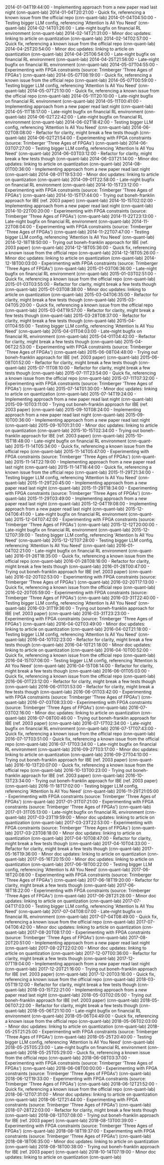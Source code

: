 2014-01-04T19:44:00 - Implementing approach from a new paper read last night (cnn-quant-lab)
2014-01-04T20:21:00 - Quick fix, referencing a known issue from the official repo (cnn-quant-lab)
2014-01-04T04:50:00 - Testing bigger LLM config, referencing 'Attention Is All You Need' (cnn-quant-lab)
2014-02-14T01:26:00 - Late-night bugfix on financial RL environment (cnn-quant-lab)
2014-02-14T21:31:00 - Minor doc updates: linking to article on quantization (cnn-quant-lab)
2014-02-14T02:57:00 - Quick fix, referencing a known issue from the official repo (cnn-quant-lab)
2014-04-25T20:54:00 - Minor doc updates: linking to article on quantization (cnn-quant-lab)
2014-04-25T06:54:00 - Late-night bugfix on financial RL environment (cnn-quant-lab)
2014-04-25T21:56:00 - Late-night bugfix on financial RL environment (cnn-quant-lab)
2014-05-07T04:55:00 - Experimenting with FPGA constraints (source: Trimberger 'Three Ages of FPGAs') (cnn-quant-lab)
2014-05-07T08:19:00 - Quick fix, referencing a known issue from the official repo (cnn-quant-lab)
2014-05-07T00:59:00 - Testing bigger LLM config, referencing 'Attention Is All You Need' (cnn-quant-lab)
2014-05-07T21:10:00 - Quick fix, referencing a known issue from the official repo (cnn-quant-lab)
2014-05-11T20:10:00 - Late-night bugfix on financial RL environment (cnn-quant-lab)
2014-05-11T00:41:00 - Implementing approach from a new paper read last night (cnn-quant-lab)
2014-05-11T18:17:00 - Late-night bugfix on financial RL environment (cnn-quant-lab)
2014-06-02T22:42:00 - Late-night bugfix on financial RL environment (cnn-quant-lab)
2014-06-02T18:42:00 - Testing bigger LLM config, referencing 'Attention Is All You Need' (cnn-quant-lab)
2014-06-02T08:08:00 - Refactor for clarity, might break a few tests though (cnn-quant-lab)
2014-06-02T21:54:00 - Experimenting with FPGA constraints (source: Trimberger 'Three Ages of FPGAs') (cnn-quant-lab)
2014-06-03T07:27:00 - Testing bigger LLM config, referencing 'Attention Is All You Need' (cnn-quant-lab)
2014-06-03T03:12:00 - Refactor for clarity, might break a few tests though (cnn-quant-lab)
2014-06-03T21:14:00 - Minor doc updates: linking to article on quantization (cnn-quant-lab)
2014-08-01T00:36:00 - Implementing approach from a new paper read last night (cnn-quant-lab)
2014-08-01T19:53:00 - Minor doc updates: linking to article on quantization (cnn-quant-lab)
2014-09-01T22:58:00 - Late-night bugfix on financial RL environment (cnn-quant-lab)
2014-10-15T23:12:00 - Experimenting with FPGA constraints (source: Trimberger 'Three Ages of FPGAs') (cnn-quant-lab)
2014-10-15T17:44:00 - Trying out boneh-franklin approach for IBE (ref. 2003 paper) (cnn-quant-lab)
2014-10-15T02:02:00 - Implementing approach from a new paper read last night (cnn-quant-lab)
2014-10-22T00:20:00 - Experimenting with FPGA constraints (source: Trimberger 'Three Ages of FPGAs') (cnn-quant-lab)
2014-11-22T23:13:00 - Late-night bugfix on financial RL environment (cnn-quant-lab)
2014-11-22T08:04:00 - Experimenting with FPGA constraints (source: Trimberger 'Three Ages of FPGAs') (cnn-quant-lab)
2014-11-22T07:47:00 - Testing bigger LLM config, referencing 'Attention Is All You Need' (cnn-quant-lab)
2014-12-18T18:50:00 - Trying out boneh-franklin approach for IBE (ref. 2003 paper) (cnn-quant-lab)
2014-12-18T05:36:00 - Quick fix, referencing a known issue from the official repo (cnn-quant-lab)
2014-12-18T05:26:00 - Minor doc updates: linking to article on quantization (cnn-quant-lab)
2014-12-18T00:03:00 - Experimenting with FPGA constraints (source: Trimberger 'Three Ages of FPGAs') (cnn-quant-lab)
2015-01-03T06:36:00 - Late-night bugfix on financial RL environment (cnn-quant-lab)
2015-01-03T02:51:00 - Quick fix, referencing a known issue from the official repo (cnn-quant-lab)
2015-01-03T03:55:00 - Refactor for clarity, might break a few tests though (cnn-quant-lab)
2015-01-03T08:38:00 - Minor doc updates: linking to article on quantization (cnn-quant-lab)
2015-03-04T06:35:00 - Refactor for clarity, might break a few tests though (cnn-quant-lab)
2015-03-04T05:20:00 - Quick fix, referencing a known issue from the official repo (cnn-quant-lab)
2015-03-04T19:57:00 - Refactor for clarity, might break a few tests though (cnn-quant-lab)
2015-03-28T08:37:00 - Refactor for clarity, might break a few tests though (cnn-quant-lab)
2015-04-01T04:55:00 - Testing bigger LLM config, referencing 'Attention Is All You Need' (cnn-quant-lab)
2015-04-01T04:03:00 - Late-night bugfix on financial RL environment (cnn-quant-lab)
2015-04-01T04:42:00 - Refactor for clarity, might break a few tests though (cnn-quant-lab)
2015-04-06T22:53:00 - Experimenting with FPGA constraints (source: Trimberger 'Three Ages of FPGAs') (cnn-quant-lab)
2015-06-08T04:48:00 - Trying out boneh-franklin approach for IBE (ref. 2003 paper) (cnn-quant-lab)
2015-06-08T01:52:00 - Refactor for clarity, might break a few tests though (cnn-quant-lab)
2015-07-11T08:10:00 - Refactor for clarity, might break a few tests though (cnn-quant-lab)
2015-07-11T23:54:00 - Quick fix, referencing a known issue from the official repo (cnn-quant-lab)
2015-07-11T07:32:00 - Experimenting with FPGA constraints (source: Trimberger 'Three Ages of FPGAs') (cnn-quant-lab)
2015-07-14T01:30:00 - Minor doc updates: linking to article on quantization (cnn-quant-lab)
2015-07-14T19:24:00 - Implementing approach from a new paper read last night (cnn-quant-lab)
2015-09-10T03:11:00 - Trying out boneh-franklin approach for IBE (ref. 2003 paper) (cnn-quant-lab)
2015-09-10T08:24:00 - Implementing approach from a new paper read last night (cnn-quant-lab)
2015-09-10T00:36:00 - Implementing approach from a new paper read last night (cnn-quant-lab)
2015-09-10T01:31:00 - Minor doc updates: linking to article on quantization (cnn-quant-lab)
2015-10-15T02:34:00 - Trying out boneh-franklin approach for IBE (ref. 2003 paper) (cnn-quant-lab)
2015-10-15T18:48:00 - Late-night bugfix on financial RL environment (cnn-quant-lab)
2015-11-14T05:34:00 - Quick fix, referencing a known issue from the official repo (cnn-quant-lab)
2015-11-14T05:47:00 - Experimenting with FPGA constraints (source: Trimberger 'Three Ages of FPGAs') (cnn-quant-lab)
2015-11-14T22:19:00 - Implementing approach from a new paper read last night (cnn-quant-lab)
2015-11-14T18:44:00 - Quick fix, referencing a known issue from the official repo (cnn-quant-lab)
2015-11-29T21:34:00 - Testing bigger LLM config, referencing 'Attention Is All You Need' (cnn-quant-lab)
2015-11-29T20:45:00 - Implementing approach from a new paper read last night (cnn-quant-lab)
2015-11-29T18:34:00 - Experimenting with FPGA constraints (source: Trimberger 'Three Ages of FPGAs') (cnn-quant-lab)
2015-11-29T03:49:00 - Implementing approach from a new paper read last night (cnn-quant-lab)
2015-12-04T19:08:00 - Implementing approach from a new paper read last night (cnn-quant-lab)
2015-12-04T06:41:00 - Late-night bugfix on financial RL environment (cnn-quant-lab)
2015-12-04T07:42:00 - Experimenting with FPGA constraints (source: Trimberger 'Three Ages of FPGAs') (cnn-quant-lab)
2015-12-12T20:00:00 - Late-night bugfix on financial RL environment (cnn-quant-lab)
2015-12-12T07:39:00 - Testing bigger LLM config, referencing 'Attention Is All You Need' (cnn-quant-lab)
2015-12-12T07:28:00 - Testing bigger LLM config, referencing 'Attention Is All You Need' (cnn-quant-lab)
2016-01-04T02:21:00 - Late-night bugfix on financial RL environment (cnn-quant-lab)
2016-01-26T18:35:00 - Quick fix, referencing a known issue from the official repo (cnn-quant-lab)
2016-01-28T08:16:00 - Refactor for clarity, might break a few tests though (cnn-quant-lab)
2016-01-28T00:47:00 - Trying out boneh-franklin approach for IBE (ref. 2003 paper) (cnn-quant-lab)
2016-02-20T02:53:00 - Experimenting with FPGA constraints (source: Trimberger 'Three Ages of FPGAs') (cnn-quant-lab)
2016-02-20T17:13:00 - Quick fix, referencing a known issue from the official repo (cnn-quant-lab)
2016-02-20T05:59:00 - Experimenting with FPGA constraints (source: Trimberger 'Three Ages of FPGAs') (cnn-quant-lab)
2016-03-31T22:40:00 - Testing bigger LLM config, referencing 'Attention Is All You Need' (cnn-quant-lab)
2016-03-31T19:36:00 - Trying out boneh-franklin approach for IBE (ref. 2003 paper) (cnn-quant-lab)
2016-03-31T23:23:00 - Experimenting with FPGA constraints (source: Trimberger 'Three Ages of FPGAs') (cnn-quant-lab)
2016-04-02T03:49:00 - Minor doc updates: linking to article on quantization (cnn-quant-lab)
2016-04-02T21:18:00 - Testing bigger LLM config, referencing 'Attention Is All You Need' (cnn-quant-lab)
2016-04-10T02:23:00 - Refactor for clarity, might break a few tests though (cnn-quant-lab)
2016-04-10T21:18:00 - Minor doc updates: linking to article on quantization (cnn-quant-lab)
2016-04-10T00:52:00 - Quick fix, referencing a known issue from the official repo (cnn-quant-lab)
2016-04-15T07:06:00 - Testing bigger LLM config, referencing 'Attention Is All You Need' (cnn-quant-lab)
2016-04-15T08:14:00 - Refactor for clarity, might break a few tests though (cnn-quant-lab)
2016-06-01T05:03:00 - Quick fix, referencing a known issue from the official repo (cnn-quant-lab)
2016-06-01T23:12:00 - Refactor for clarity, might break a few tests though (cnn-quant-lab)
2016-06-01T01:53:00 - Refactor for clarity, might break a few tests though (cnn-quant-lab)
2016-06-01T03:42:00 - Experimenting with FPGA constraints (source: Trimberger 'Three Ages of FPGAs') (cnn-quant-lab)
2016-07-03T08:33:00 - Experimenting with FPGA constraints (source: Trimberger 'Three Ages of FPGAs') (cnn-quant-lab)
2016-07-03T02:16:00 - Minor doc updates: linking to article on quantization (cnn-quant-lab)
2016-07-08T00:46:00 - Trying out boneh-franklin approach for IBE (ref. 2003 paper) (cnn-quant-lab)
2016-07-17T02:34:00 - Late-night bugfix on financial RL environment (cnn-quant-lab)
2016-07-17T07:43:00 - Quick fix, referencing a known issue from the official repo (cnn-quant-lab)
2016-07-17T03:51:00 - Quick fix, referencing a known issue from the official repo (cnn-quant-lab)
2016-07-17T03:34:00 - Late-night bugfix on financial RL environment (cnn-quant-lab)
2016-09-27T03:17:00 - Minor doc updates: linking to article on quantization (cnn-quant-lab)
2016-09-27T04:10:00 - Trying out boneh-franklin approach for IBE (ref. 2003 paper) (cnn-quant-lab)
2016-10-13T20:07:00 - Quick fix, referencing a known issue from the official repo (cnn-quant-lab)
2016-10-13T00:23:00 - Trying out boneh-franklin approach for IBE (ref. 2003 paper) (cnn-quant-lab)
2016-10-13T23:34:00 - Trying out boneh-franklin approach for IBE (ref. 2003 paper) (cnn-quant-lab)
2016-11-18T17:02:00 - Testing bigger LLM config, referencing 'Attention Is All You Need' (cnn-quant-lab)
2016-11-29T21:05:00 - Experimenting with FPGA constraints (source: Trimberger 'Three Ages of FPGAs') (cnn-quant-lab)
2017-01-31T07:21:00 - Experimenting with FPGA constraints (source: Trimberger 'Three Ages of FPGAs') (cnn-quant-lab)
2017-01-31T05:13:00 - Late-night bugfix on financial RL environment (cnn-quant-lab)
2017-03-23T19:59:00 - Minor doc updates: linking to article on quantization (cnn-quant-lab)
2017-03-23T22:53:00 - Experimenting with FPGA constraints (source: Trimberger 'Three Ages of FPGAs') (cnn-quant-lab)
2017-03-23T08:18:00 - Minor doc updates: linking to article on quantization (cnn-quant-lab)
2017-04-10T08:47:00 - Refactor for clarity, might break a few tests though (cnn-quant-lab)
2017-04-10T04:33:00 - Refactor for clarity, might break a few tests though (cnn-quant-lab)
2017-05-16T19:36:00 - Minor doc updates: linking to article on quantization (cnn-quant-lab)
2017-05-16T20:15:00 - Minor doc updates: linking to article on quantization (cnn-quant-lab)
2017-06-18T00:22:00 - Testing bigger LLM config, referencing 'Attention Is All You Need' (cnn-quant-lab)
2017-06-18T20:08:00 - Experimenting with FPGA constraints (source: Trimberger 'Three Ages of FPGAs') (cnn-quant-lab)
2017-06-18T19:20:00 - Refactor for clarity, might break a few tests though (cnn-quant-lab)
2017-06-18T18:22:00 - Experimenting with FPGA constraints (source: Trimberger 'Three Ages of FPGAs') (cnn-quant-lab)
2017-06-28T21:28:00 - Minor doc updates: linking to article on quantization (cnn-quant-lab)
2017-07-04T17:03:00 - Testing bigger LLM config, referencing 'Attention Is All You Need' (cnn-quant-lab)
2017-07-04T08:07:00 - Late-night bugfix on financial RL environment (cnn-quant-lab)
2017-07-04T08:49:00 - Quick fix, referencing a known issue from the official repo (cnn-quant-lab)
2017-07-04T06:42:00 - Minor doc updates: linking to article on quantization (cnn-quant-lab)
2017-08-20T08:17:00 - Experimenting with FPGA constraints (source: Trimberger 'Three Ages of FPGAs') (cnn-quant-lab)
2017-08-20T20:51:00 - Implementing approach from a new paper read last night (cnn-quant-lab)
2017-08-22T22:02:00 - Minor doc updates: linking to article on quantization (cnn-quant-lab)
2017-12-07T00:36:00 - Refactor for clarity, might break a few tests though (cnn-quant-lab)
2017-12-07T19:04:00 - Implementing approach from a new paper read last night (cnn-quant-lab)
2017-12-20T21:16:00 - Trying out boneh-franklin approach for IBE (ref. 2003 paper) (cnn-quant-lab)
2017-12-20T03:16:00 - Quick fix, referencing a known issue from the official repo (cnn-quant-lab)
2018-03-05T19:12:00 - Refactor for clarity, might break a few tests though (cnn-quant-lab)
2018-03-15T22:21:00 - Implementing approach from a new paper read last night (cnn-quant-lab)
2018-05-03T02:05:00 - Trying out boneh-franklin approach for IBE (ref. 2003 paper) (cnn-quant-lab)
2018-05-06T07:22:00 - Refactor for clarity, might break a few tests though (cnn-quant-lab)
2018-05-06T21:10:00 - Late-night bugfix on financial RL environment (cnn-quant-lab)
2018-05-06T04:49:00 - Quick fix, referencing a known issue from the official repo (cnn-quant-lab)
2018-05-06T02:03:00 - Minor doc updates: linking to article on quantization (cnn-quant-lab)
2018-05-25T21:25:00 - Experimenting with FPGA constraints (source: Trimberger 'Three Ages of FPGAs') (cnn-quant-lab)
2018-05-25T20:40:00 - Testing bigger LLM config, referencing 'Attention Is All You Need' (cnn-quant-lab)
2018-05-25T05:23:00 - Late-night bugfix on financial RL environment (cnn-quant-lab)
2018-05-25T05:29:00 - Quick fix, referencing a known issue from the official repo (cnn-quant-lab)
2018-06-08T03:37:00 - Experimenting with FPGA constraints (source: Trimberger 'Three Ages of FPGAs') (cnn-quant-lab)
2018-06-08T00:00:00 - Experimenting with FPGA constraints (source: Trimberger 'Three Ages of FPGAs') (cnn-quant-lab)
2018-06-12T19:33:00 - Experimenting with FPGA constraints (source: Trimberger 'Three Ages of FPGAs') (cnn-quant-lab)
2018-06-12T21:52:00 - Quick fix, referencing a known issue from the official repo (cnn-quant-lab)
2018-06-12T07:31:00 - Minor doc updates: linking to article on quantization (cnn-quant-lab)
2018-06-12T21:44:00 - Experimenting with FPGA constraints (source: Trimberger 'Three Ages of FPGAs') (cnn-quant-lab)
2018-07-28T22:03:00 - Refactor for clarity, might break a few tests though (cnn-quant-lab)
2018-08-13T07:08:00 - Trying out boneh-franklin approach for IBE (ref. 2003 paper) (cnn-quant-lab)
2018-08-13T00:39:00 - Experimenting with FPGA constraints (source: Trimberger 'Three Ages of FPGAs') (cnn-quant-lab)
2018-08-18T19:37:00 - Experimenting with FPGA constraints (source: Trimberger 'Three Ages of FPGAs') (cnn-quant-lab)
2018-08-18T06:35:00 - Minor doc updates: linking to article on quantization (cnn-quant-lab)
2018-08-18T00:38:00 - Trying out boneh-franklin approach for IBE (ref. 2003 paper) (cnn-quant-lab)
2018-10-14T07:19:00 - Minor doc updates: linking to article on quantization (cnn-quant-lab)
